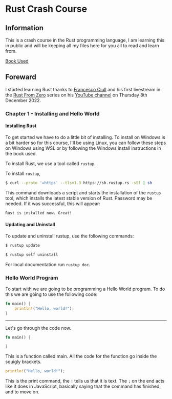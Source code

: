 # Rust Crash Course
## Information
This is a crash course in the Rust programming language, I am learning this in public and will be keeping all my files here for you all to read and learn from.

[Book Used](https://doc.rust-lang.org/book/)

## Foreward
I started learning Rust thanks to [Francesco Ciull]() and his first livestream in the [Rust From Zero]() series on his [YouTube channel]() on Thursday 8th December 2022.

### Chapter 1 - Installing and Hello World
#### Installing Rust
To get started we have to do a little bit of installing. To install on Windows is a bit harder so for this course, I'll be using Linux, you can follow these steps on Windows using WSL or by following the Windows install instructions in the book used.

To install Rust, we use a tool called `rustup`. 
    
To install `rustup`, 
```bash
$ curl --proto '=https' --tlsv1.3 https://sh.rustup.rs -sSf | sh
```
This command downloads a script and starts the installation of the `rustup` tool, which installs the latest stable version of Rust. Password may be needed. If it was successful, this will appear:
```bash
Rust is installed now. Great!
```
#### Updating and Uninstall
To update and uninstall rustup, use the following commands:
```bash
$ rustup update
```
```bash
$ rustup self uninstall
```

For local documentation run `rustup doc`.

### Hello World Program
To start with we are going to be programming a Hello World program.
To do this we are going to use the following code:
```rust
fn main() {
    println!("Hello, world!");
}
```

---

Let's go through the code now.


```rust
fn main() {

}
```
This  is a function called main. All the code for the function go inside the squigly brackets.

```rust
println!("Hello, world!");
```
This is the print command, the `!` tells us that it is text. The `;` on the end acts like it does in JavaScript, basically saying that the command has finished, and to move on.

